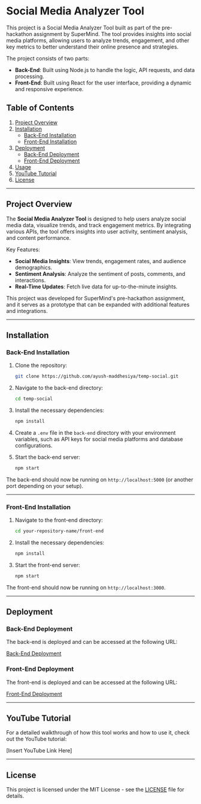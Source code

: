 # Social Media Analyzer Tool

This project is a Social Media Analyzer Tool built as part of the pre-hackathon assignment by SuperMind. The tool provides insights into social media platforms, allowing users to analyze trends, engagement, and other key metrics to better understand their online presence and strategies.

The project consists of two parts:
- **Back-End**: Built using Node.js to handle the logic, API requests, and data processing.
- **Front-End**: Built using React for the user interface, providing a dynamic and responsive experience.

## Table of Contents

1. [Project Overview](#project-overview)
2. [Installation](#installation)
    - [Back-End Installation](#back-end-installation)
    - [Front-End Installation](#front-end-installation)
3. [Deployment](#deployment)
    - [Back-End Deployment](#back-end-deployment)
    - [Front-End Deployment](#front-end-deployment)
4. [Usage](#usage)
5. [YouTube Tutorial](#youtube-tutorial)
6. [License](#license)

---

## Project Overview

The **Social Media Analyzer Tool** is designed to help users analyze social media data, visualize trends, and track engagement metrics. By integrating various APIs, the tool offers insights into user activity, sentiment analysis, and content performance.

Key Features:
- **Social Media Insights**: View trends, engagement rates, and audience demographics.
- **Sentiment Analysis**: Analyze the sentiment of posts, comments, and interactions.
- **Real-Time Updates**: Fetch live data for up-to-the-minute insights.

This project was developed for SuperMind's pre-hackathon assignment, and it serves as a prototype that can be expanded with additional features and integrations.

---

## Installation

### Back-End Installation

1. Clone the repository:

    ```bash
    git clone https://github.com/ayush-maddhesiya/temp-social.git
    ```

2. Navigate to the back-end directory:

    ```bash
    cd temp-social
    ```

3. Install the necessary dependencies:

    ```bash
    npm install
    ```

4. Create a `.env` file in the `back-end` directory with your environment variables, such as API keys for social media platforms and database configurations.

5. Start the back-end server:

    ```bash
    npm start
    ```

The back-end should now be running on `http://localhost:5000` (or another port depending on your setup).

---

### Front-End Installation

1. Navigate to the front-end directory:

    ```bash
    cd your-repository-name/front-end
    ```

2. Install the necessary dependencies:

    ```bash
    npm install
    ```

3. Start the front-end server:

    ```bash
    npm start
    ```

The front-end should now be running on `http://localhost:3000`.

---

## Deployment

### Back-End Deployment

The back-end is deployed and can be accessed at the following URL:

[Back-End Deployment](https://st-back-eggo.vercel.app/)

### Front-End Deployment

The front-end is deployed and can be accessed at the following URL:

[Front-End Deployment](https://st-front-mu.vercel.app/)

---

## YouTube Tutorial

For a detailed walkthrough of how this tool works and how to use it, check out the YouTube tutorial:

[Insert YouTube Link Here]

---

## License

This project is licensed under the MIT License - see the [LICENSE](LICENSE) file for details.
